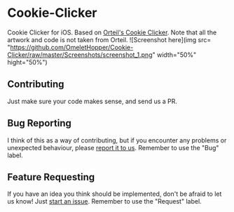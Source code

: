 # Cookie-Clicker
Cookie Clicker for iOS. Based on
[Orteil's Cookie Clicker](http://orteil.dashnet.org/cookieclicker/). Note that all the artwork and code is not taken from Orteil.
![Screenshot here](img src= "https://github.com/OmeletHopper/Cookie-Clicker/raw/master/Screenshots/screenshot_1.png" width="50%" hight="50%")

## Contributing
Just make sure your code makes sense, and send us a PR.

## Bug Reporting
I think of this as a way of contributing, but if you encounter any problems or unexpected behaviour, please [report it to us](https://github.com/OmeletHopper/Cookie-Clicker/issues/new).
Remember to use the "Bug" label.

## Feature Requesting
If you have an idea you think should be implemented, don't be afraid to let us know! Just [start an issue](https://github.com/OmeletHopper/Cookie-Clicker/issues/new).
Remember to use the "Request" label.
